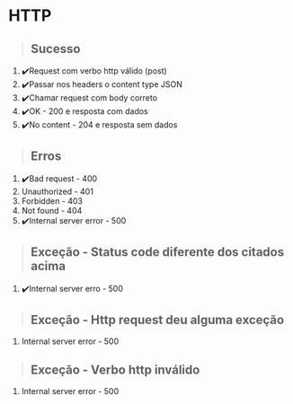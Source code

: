 # HTTP

> ## Sucesso
1. ✔️Request com verbo http válido (post)
2. ✔️Passar nos headers o content type JSON
3. ✔️Chamar request com body correto
4. ✔️OK - 200 e resposta com dados
5. ✔️No content - 204 e resposta sem dados

> ## Erros
1. ✔️Bad request - 400
2. Unauthorized - 401
3. Forbidden - 403
4. Not found - 404
5. ✔️Internal server error - 500

> ## Exceção - Status code diferente dos citados acima
1. ✔️Internal server erro - 500

> ## Exceção - Http request deu alguma exceção
1. Internal server error - 500

> ## Exceção - Verbo http inválido
1. Internal server error - 500

